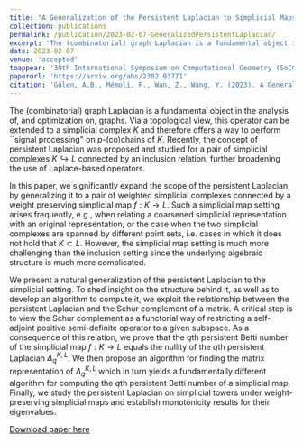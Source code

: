 ```yaml
---
title: "A Generalization of the Persistent Laplacian to Simplicial Maps"
collection: publications
permalink: /publication/2023-02-07-GeneralizedPersistentLaplacian/
excerpt: 'The (combinatorial) graph Laplacian is a fundamental object in the analysis of, and optimization on, graphs. Via a topological view, this operator can be extended to a simplicial complex $K$ and therefore offers a way to perform ``signal processing" on $p$-(co)chains of $K$.  Recently, the concept of persistent Laplacian was proposed and studied for a pair of  simplicial complexes $K\hookrightarrow L$ connected by an inclusion relation, further broadening the use of Laplace-based operators. In this paper, we significantly expand the scope of the persistent Laplacian by generalizing it to a pair of weighted simplicial complexes connected by a weight preserving simplicial map $f: K \to L$. Such a simplicial map setting arises frequently, e.g., when relating a coarsened simplicial representation with an original representation, or the case when the two simplicial complexes are spanned by different point sets, i.e. cases in which it does not hold that $K\subset L$.  However, the simplicial map setting is much more challenging than the inclusion setting since the underlying algebraic structure is much more complicated.'
date: 2023-02-07
venue: 'accepted'
toappear: '39th International Symposium on Computational Geometry (SoCG 2023).'
paperurl: 'https://arxiv.org/abs/2302.03771'
citation: 'Gülen, A.B., Mémoli, F., Wan, Z., Wang, Y. (2023). A Generalization of the Persistent Laplacian to Simplicial Maps. <i>arXiv preprint</i>. arXiv:2302.03771.'
---
```

The (combinatorial) graph Laplacian is a fundamental object in the analysis of, and optimization on, graphs. Via a topological view, this operator can be extended to a simplicial complex $K$ and therefore offers a way to perform ``signal processing" on $p$-(co)chains of $K$.  Recently, the concept of persistent Laplacian was proposed and studied for a pair of  simplicial complexes $K\hookrightarrow L$ connected by an inclusion relation, further broadening the use of Laplace-based operators. 
    
In this paper, we significantly expand the scope of the persistent Laplacian by generalizing it to a pair of weighted simplicial complexes connected by a weight preserving simplicial map $f: K \to L$. Such a simplicial map setting arises frequently, e.g., when relating a coarsened simplicial representation with an original representation, or the case when the two simplicial complexes are spanned by different point sets, i.e. cases in which it does not hold that $K\subset L$.  However, the simplicial map setting is much more challenging than the inclusion setting since the underlying algebraic structure is much more complicated.

We present a natural generalization of the persistent Laplacian to the simplicial setting. To shed insight on the structure behind it, as well as to develop an algorithm to compute it, we exploit the relationship between the persistent Laplacian and the Schur complement of a matrix. A critical step is to view the Schur complement as a functorial way of restricting a self-adjoint positive semi-definite operator to a given subspace. As a consequence of this relation, we prove that the $q$th persistent Betti number of the simplicial map $f: K\to L$ equals  the nullity of the $q$th persistent Laplacian $\Delta_q^{K,L}$. We then propose an algorithm for finding the matrix representation of $\Delta_q^{K,L}$ which in turn yields  a fundamentally different algorithm for computing the $q$th persistent Betti number of a simplicial map. Finally, we study the persistent Laplacian on simplicial towers under weight-preserving simplicial maps and establish monotonicity results for their eigenvalues. 

<a href="https://arxiv.org/abs/2302.03771" style="color:#000000;">Download paper here</a>
